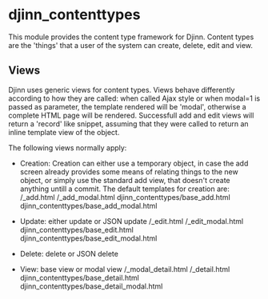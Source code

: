 djinn_contenttypes
===================

This module provides the content type framework for Djinn. Content
types are the 'things' that a user of the system can create, delete,
edit and view.


Views
-----

Djinn uses generic views for content types. Views behave differently
according to how they are called: when called Ajax style or when
modal=1 is passed as parameter, the template rendered will be 'modal',
otherwise a complete HTML page will be rendered. Successfull add and
edit views will return a 'record' like snippet, assuming that they
were called to return an inline template view of the object.

The following views normally apply:

 - Creation:
   Creation can either use a temporary object, in case the add screen already
   provides some means of relating things to the new object, or simply use the
   standard add view, that doesn't create anything untill a commit.
   The default templates for creation are:
      <app label>/<content type name>_add.html
      <app label>/<content type name>_add_modal.html
      djinn_contenttypes/base_add.html
      djinn_contenttypes/base_add_modal.html

 - Update: either update or JSON update
      <app label>/<content type name>_edit.html
      <app label>/<content type name>_edit_modal.html
      djinn_contenttypes/base_edit.html
      djinn_contenttypes/base_edit_modal.html

 - Delete: delete or JSON delete

 - View: base view or modal view
     <content type module>/<content type name>_modal_detail.html
     <content type module>/<content type name>_detail.html
      djinn_contenttypes/base_detail.html
      djinn_contenttypes/base_detail_modal.html